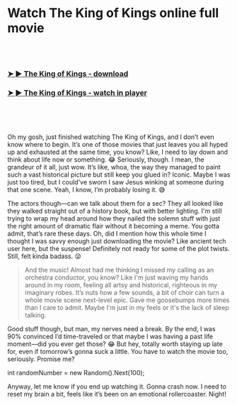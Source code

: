 <h1>Watch The King of Kings online full movie</h1>


<br><br>

<h3><a href="https://Joeys-mardibeschrock1985.github.io/cmrigjdwyn/">➤ ► The King of Kings - download</a></h3> 
<h3><a href="https://Joeys-mardibeschrock1985.github.io/cmrigjdwyn/">➤ ► The King of Kings - watch in player</a></h3>


<br><br><br>


Oh my gosh, just finished watching The King of Kings, and I don’t even know where to begin. It’s one of those movies that just leaves you all hyped up and exhausted at the same time, you know? Like, I need to lay down and think about life now or something. 😂 Seriously, though. I mean, the grandeur of it all, just wow. It’s like, whoa, the way they managed to paint such a vast historical picture but still keep you glued in? Iconic. Maybe I was just too tired, but I could've sworn I saw Jesus winking at someone during that one scene. Yeah, I know, I’m probably losing it. 😅

The actors though—can we talk about them for a sec? They all looked like they walked straight out of a history book, but with better lighting. I'm still trying to wrap my head around how they nailed the solemn stuff with just the right amount of dramatic flair without it becoming a meme. You gotta admit, that’s rare these days. Oh, did I mention how this whole time I thought I was savvy enough just downloading the movie? Like ancient tech user here, but the suspense! Definitely not ready for some of the plot twists. Still, felt kinda badass. 😜

> And the music! Almost had me thinking I missed my calling as an orchestra conductor, you know? Like I'm just waving my hands around in my room, feeling all artsy and historical, righteous in my imaginary robes. It’s nuts how a few sounds, a bit of choir can turn a whole movie scene next-level epic. Gave me goosebumps more times than I care to admit. Maybe I'm just in my feels or it's the lack of sleep talking.

Good stuff though, but man, my nerves need a break. By the end, I was 90% convinced I’d time-traveled or that maybe I was having a past life moment—did you ever get those? 😂 But hey, totally worth staying up late for, even if tomorrow’s gonna suck a little. You have to watch the movie too, seriously. Promise me?

int randomNumber = new Random().Next(100);

Anyway, let me know if you end up watching it. Gonna crash now. I need to reset my brain a bit, feels like it’s been on an emotional rollercoaster. Night!
